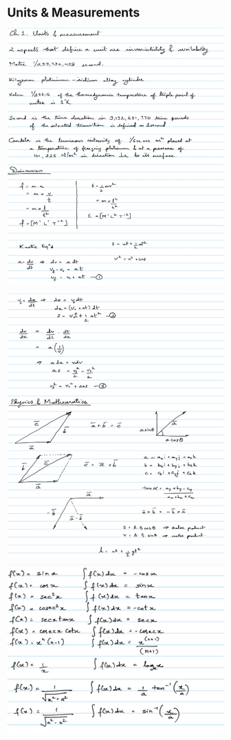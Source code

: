 # Units & Measurements

![units & measurement](../assets/images/Units%20and%20measurement.jpg)

![physics & math](../assets/images/physics%20&%20maths.jpg)

![standard differentials](../assets/images/standard%20differentials.jpg)